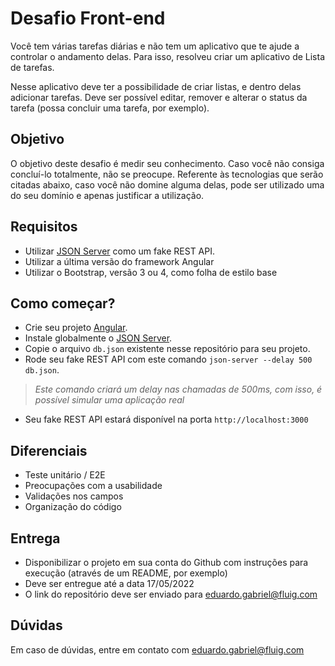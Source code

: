 # Desafio Front-end

Você tem várias tarefas diárias e não tem um aplicativo que te ajude a controlar o andamento delas. Para isso, resolveu criar um aplicativo de Lista de tarefas.

Nesse aplicativo deve ter a possibilidade de criar listas, e dentro delas adicionar tarefas. Deve ser possível editar, remover e alterar o status da tarefa (possa concluir uma tarefa, por exemplo).


## Objetivo

O objetivo deste desafio é medir seu conhecimento. Caso você não consiga concluí-lo totalmente, não se preocupe.
Referente às tecnologias que serão citadas abaixo, caso você não domine alguma delas, pode ser utilizado uma do seu domínio e apenas justificar a utilização.

## Requisitos

- Utilizar [JSON Server](https://github.com/typicode/json-server) como um fake REST API.
- Utilizar a última versão do framework Angular
- Utilizar o Bootstrap, versão 3 ou 4, como folha de estilo base

## Como começar?

- Crie seu projeto [Angular](https://cli.angular.io/).
- Instale globalmente o [JSON Server](https://github.com/typicode/json-server).
- Copie o arquivo `db.json` existente nesse repositório para seu projeto.
- Rode seu fake REST API com este comando `json-server --delay 500 db.json`.
> *Este comando criará um delay nas chamadas de 500ms, com isso, é possível simular uma aplicação real*
- Seu fake REST API estará disponível na porta `http://localhost:3000`


## Diferenciais

- Teste unitário / E2E
- Preocupações com a usabilidade
- Validações nos campos
- Organização do código

## Entrega

- Disponibilizar o projeto em sua conta do Github com instruções para execução (através de um README, por exemplo)
- Deve ser entregue até a data 17/05/2022
- O link do repositório deve ser enviado para eduardo.gabriel@fluig.com


## Dúvidas

Em caso de dúvidas, entre em contato com eduardo.gabriel@fluig.com